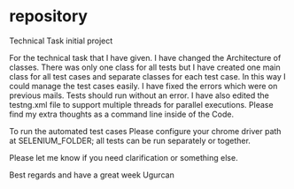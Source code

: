 # repository
Technical Task initial project

For the technical task that I have given.
I have changed the Architecture of classes. There was only one class for all tests but I have created one main class for all test cases and separate classes for each test case. In this way I could manage the test cases easily. I have fixed the errors which were on previous mails. Tests should run without an error.
I have also edited the testng.xml file to support multiple threads for parallel executions. Please find my extra thoughts as a command line inside of the Code.
 

To run the automated test cases Please configure your chrome driver path at SELENIUM_FOLDER; 
all tests can be run separately or together.

Please let me know if you need clarification or something else.

Best regards and have a great week
Ugurcan
